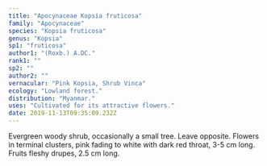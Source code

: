 ```yaml
---
title: "Apocynaceae Kopsia fruticosa"
family: "Apocynaceae"
species: "Kopsia fruticosa"
genus: "Kopsia"
sp1: "fruticosa"
author1: "(Roxb.) A.DC."
rank1: ""
sp2: ""
author2: ""
vernacular: "Pink Kopsia, Shrub Vinca"
ecology: "Lowland forest."
distribution: "Myanmar."
uses: "Cultivated for its attractive flowers."
date: 2019-11-13T09:35:09.232Z
---
```

Evergreen woody shrub, occasionally a small tree. Leave opposite. Flowers in terminal clusters, pink fading to white with dark red throat, 3-5 cm long. Fruits fleshy drupes, 2.5 cm long.